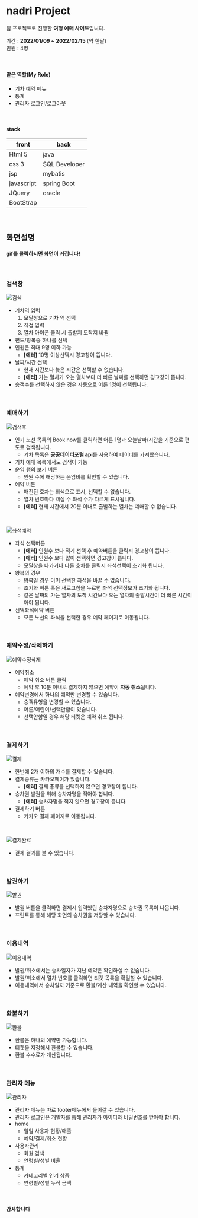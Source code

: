 # nadri Project

팀 프로젝트로 진행한 **여행 예매 사이트**입니다.   

기간 : **2022/01/09 ~ 2022/02/15** (약 한달)  
인원 : 4명

</br>

#### 맡은 역할(My Role)
+ 기차 예약 메뉴
+ 통계
+ 관리자 로그인/로그아웃
</br>

#### stack

|front|back   |
|-----|-------|
|Html 5 |java   |
|css 3 |SQL Developer |
|jsp  |mybatis|
|javascript|spring Boot|
|JQuery|oracle|
|BootStrap|

</br>
  
  

## 화면설명
#### gif를 클릭하시면 화면이 커집니다!

</br>
  
### 검색창
![검색](https://user-images.githubusercontent.com/92537000/155129274-09f64fb6-04b9-4a9b-bdf5-09722c321943.gif)

+ 기차역 입력
    1. 모달창으로 기차 역 선택
    2. 직접 입력
    3. 열차 아이콘 클릭 시 출발지 도착지 바뀜
+ 편도/왕복중 하나를 선택
+ 인원은 최대 9명 이하 가능
    + **[에러]** 10명 이상선택시 경고창이 뜹니다.
+ 날짜/시간 선택
    + 현재 시간보다 늦은 시간은 선택할 수 없습니다.
    + **[에러]** 가는 열차가 오는 열차보다 더 빠른 날짜를 선택하면 경고창이 뜹니다.
+ 승객수를 선택하지 않은 경우 자동으로 어른 1명이 선택됩니다.
  
</br>
  
### 예매하기
![검색후](https://user-images.githubusercontent.com/92537000/155130084-313de715-b02e-4f90-8a1b-44677c45e5dd.gif)

+ 인기 노선 목록의 Book now를 클릭하면 어른 1명과 오늘날짜/시간을 기준으로 편도로 검색됩니다.
    + 기차 목록은 **공공데이터포털 api**를 사용하여 데이터를 가져왔습니다. 
+ 기차 예매 목록에서도 검색이 가능
+ 운임 행의 보기 버튼
    + 인원 수에 해당하는 운임비를 확인할 수 있습니다.
+ 예약 버튼
    + 매진된 호차는 회색으로 표시, 선택할 수 없습니다.
    + 열차 번호마다 객실 수 좌석 수가 다르게 표시됩니다.
    + **[에러]** 현재 시간에서 20분 이내로 출발하는 열차는 예매할 수 없습니다.
  
</br>
  
![좌석예약](https://user-images.githubusercontent.com/92537000/155130838-f92b7603-93a0-486d-954a-8588a66b0d41.gif)

+ 좌석 선택버튼
    + **[에러]** 인원수 보다 적게 선택 후 예약버튼을 클릭시 경고창이 뜹니다.
    + **[에러]** 인원수 보다 많이 선택하면 경고창이 뜹니다.
    + 모달창을 나가거나 다른 호차를 클릭시 좌석선택이 초기화 됩니다.
+ 왕복의 경우
    + 왕복일 경우 이미 선택한 좌석을 바꿀 수 없습니다.
    + 초기화 버튼 혹은 새로고침을 누르면 좌석 선택정보가 초기화 됩니다.
    + 같은 날짜의 가는 열차의 도착 시간보다 오는 열차의 출발시간이 더 빠른 시간이어야 됩니다. 
+ 선택좌석예약 버튼
    + 모든 노선의 좌석을 선택한 경우 예약 페이지로 이동됩니다.

</br>
  
### 예약수정/삭제하기

![예약수정삭제](https://user-images.githubusercontent.com/92537000/155131463-ee32b24d-dd13-413b-b4bc-450cffe690b6.gif)

+ 예약취소
    + 예약 취소 버튼 클릭
    + 예약 후 10분 이내로 결제하지 않으면 예약이 **자동 취소**됩니다.
+ 예약변경에서 하나의 예약만 변경할 수 있습니다.
    + 승객유형을 변경할 수 있습니다.
    + 어른/어린이/선택안함이 있습니다.
    + 선택안함일 경우 해당 티켓은 예약 취소 됩니다.
  
</br>
  
### 결제하기

![결제](https://user-images.githubusercontent.com/92537000/155131781-cda70252-1225-4645-899a-c96aaa973e6b.gif)

+ 한번에 2개 이하의 개수를 결제할 수 있습니다.
+ 결제종류는 카카오페이가 있습니다.
    + **[에러]** 결제 종류를 선택하지 않으면 경고창이 뜹니다.
+ 승차권 발권을 위해 승차자명을 적어야 합니다.
    + **[에러]** 승차자명을 적지 않으면 경고창이 뜹니다.
+ 결제하기 버튼
    + 카카오 결제 페이지로 이동됩니다.
  
</br>
  
![결제완료](https://user-images.githubusercontent.com/92537000/155132085-5067a89f-5334-449e-9861-cb9cfabf33fc.gif)

+ 결제 결과를 볼 수 있습니다.
  
</br>
  
### 발권하기

![발권](https://user-images.githubusercontent.com/92537000/155132274-e421209b-4ecf-4e17-b0a4-863368dca0f9.gif)

+ 발권 버튼을 클릭하면 결제시 입력했던 승차자명으로 승차권 목록이 나옵니다.
+ 프린트를 통해 해당 화면의 승차권을 저장할 수 있습니다.
  
</br>
  
### 이용내역

![이용내역](https://user-images.githubusercontent.com/92537000/155289486-0e1a28fd-d148-4a48-b1d7-9d1fe72a77e6.gif)

+ 발권/취소에서는 승차일자가 지난 예약은 확인하실 수 없습니다.
+ 발권/취소에서 열차 번호를 클릭하면 티켓 목록을 확일할 수 있습니다.
+ 이용내역에서 승차일자 기준으로 환불/계산 내역을 확인할 수 있습니다.
  
</br>
  
### 환불하기

![환불](https://user-images.githubusercontent.com/92537000/155289495-c46615c9-4c63-4617-a872-4edfdd3a676d.gif)
  
+ 환불은 하나의 예약만 가능합니다.
+ 티켓을 지정해서 환불할 수 있습니다.
+ 환불 수수료가 계산됩니다.

</br>
  
### 관리자 메뉴

![관리자](https://user-images.githubusercontent.com/92537000/155132488-13842a56-a836-4d3e-8388-ec3bbc3403c5.gif)

+ 관리자 메뉴는 따로 footer메뉴에서 들어갈 수 있습니다.
+ 관리자 로그인은 개발자를 통해 관리자가 아이디와 비밀번호를 받아야 합니다.
+ home
    + 일일 사용자 현황/매출
    + 예약/결제/취소 현황
+ 사용자관리 
    + 회원 검색
    + 연령별/성별 비율
+ 통계
    + 카테고리별 인기 상품
    + 연령별/성별 누적 금액

</br>
  
#### 감사합니다
